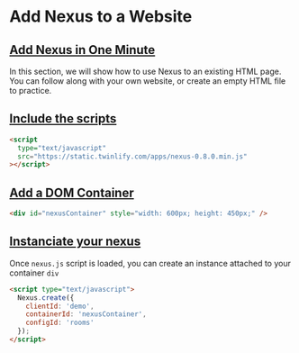 # Add Nexus to a Website

## [Add Nexus in One Minute](#add-nexus-in-one-minute)

In this section, we will show how to use Nexus to an existing HTML page. You can follow along with your own website, or create an empty HTML file to practice.

## [Include the scripts](#include-scripts)

```html
<script
  type="text/javascript"
  src="https://static.twinlify.com/apps/nexus-0.8.0.min.js"
></script>
```

## [Add a DOM Container](#add-a-dom-container)

```html
<div id="nexusContainer" style="width: 600px; height: 450px;" />
```

## [Instanciate your nexus](#instanciate-your-nexus)

Once `nexus.js` script is loaded, you can create an instance attached to your container `div`

```html
<script type="text/javascript">
  Nexus.create({
    clientId: 'demo',
    containerId: 'nexusContainer',
    configId: 'rooms'
  });
</script>
```
